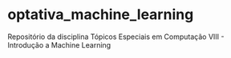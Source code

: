 # optativa_machine_learning
Repositório da disciplina Tópicos Especiais em Computação VIII - Introdução a Machine Learning
